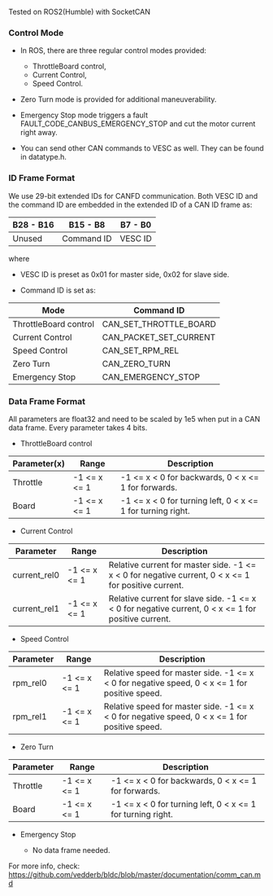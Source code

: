 Tested on ROS2(Humble) with SocketCAN

### Control Mode
- In ROS, there are three regular control modes provided:
  - ThrottleBoard control,
  - Current Control,
  - Speed Control.

- Zero Turn mode is provided for additional maneuverability.
- Emergency Stop mode triggers a fault FAULT_CODE_CANBUS_EMERGENCY_STOP and cut the motor current right away.
- You can send other CAN commands to VESC as well. They can be found in datatype.h.

### ID Frame Format
We use 29-bit extended IDs for CANFD communication. Both VESC ID and the command ID are embedded in the extended ID of a CAN ID frame as:

| **B28 - B16** | **B15 - B8** | **B7 - B0** |
|-----------|----------|---------|
| Unused | Command ID | VESC ID |

where

- VESC ID is preset as 0x01 for master side, 0x02 for slave side.

- Command ID is set as:

| **Mode** | **Command ID** |
|------|-------------|
| ThrottleBoard control | CAN_SET_THROTTLE_BOARD | 
| Current Control | CAN_PACKET_SET_CURRENT | 
| Speed Control | CAN_SET_RPM_REL | 
| Zero Turn | CAN_ZERO_TURN |
| Emergency Stop | CAN_EMERGENCY_STOP |

### Data Frame Format

All parameters are float32 and need to be scaled by 1e5 when put in a CAN data frame. Every parameter takes 4 bits.

- ThrottleBoard control

| **Parameter(x)** | **Range** | **Description** |
|------|------|-------------|
| Throttle | -1 <= x <= 1 | -1 <= x < 0 for backwards, 0 < x <= 1 for forwards. |
| Board | -1 <= x <= 1 | -1 <= x < 0 for turning left, 0 < x <= 1 for turning right. |

- Current Control

| **Parameter** | **Range** | **Description** |
|------|------|-------------|
| current_rel0 | -1 <= x <= 1 | Relative current for master side. -1 <= x < 0 for negative current, 0 < x <= 1 for positive current. |
| current_rel1 | -1 <= x <= 1 | Relative current for slave side. -1 <= x < 0 for negative current, 0 < x <= 1 for positive current. |

- Speed Control

| **Parameter** | **Range** | **Description** |
|------|------|-------------|
| rpm_rel0 | -1 <= x <= 1 | Relative speed for master side. -1 <= x < 0 for negative speed, 0 < x <= 1 for positive speed. |
| rpm_rel1 | -1 <= x <= 1 | Relative speed for master side. -1 <= x < 0 for negative speed, 0 < x <= 1 for positive speed. |

- Zero Turn

| **Parameter** | **Range** | **Description** |
|------|------|-------------|
| Throttle | -1 <= x <= 1 | -1 <= x < 0 for backwards, 0 < x <= 1 for forwards. |
| Board | -1 <= x <= 1 | -1 <= x < 0 for turning left, 0 < x <= 1 for turning right. |

- Emergency Stop

  - No data frame needed.


For more info, check: https://github.com/vedderb/bldc/blob/master/documentation/comm_can.md
